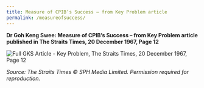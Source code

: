 ```yaml
---
title: Measure of CPIB’s Success – from Key Problem article
permalink: /measureofsuccess/
---
```

**Dr Goh Keng Swee: Measure of CPIB’s Success – from Key Problem article published in The Straits Times, 20 December 1967, Page 12**

![Full GKS Article - Key Problem, The Straits Times, 20 December 1967, Page 12](https://user-images.githubusercontent.com/84945723/188252272-ce912675-f62a-42bd-b08d-586b7d57bdf2.png)

*Source: The Straits Times © SPH Media Limited. Permission required for reproduction.*
